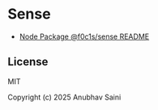 # Sense

- [Node Package @f0c1s/sense README](/node-pkg/README.md)

## License

MIT

Copyright (c) 2025 Anubhav Saini
